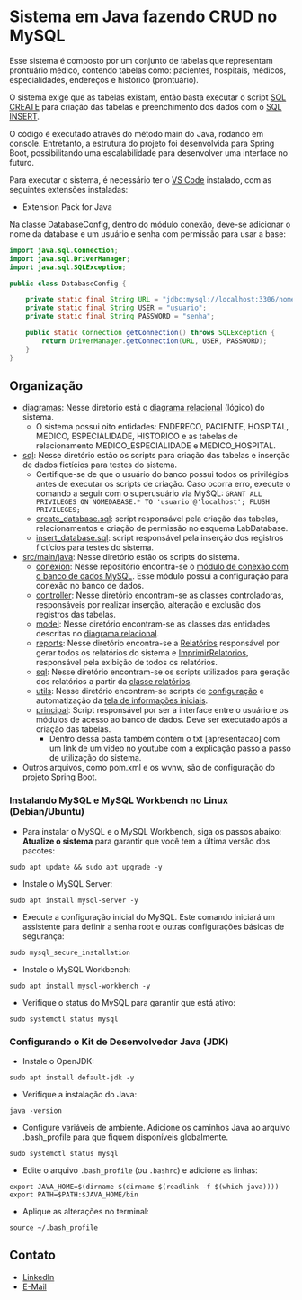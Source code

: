 # Sistema em Java fazendo CRUD no MySQL

Esse sistema é composto por um conjunto de tabelas que representam prontuário médico, contendo tabelas como: pacientes, hospitais, médicos, especialidades, endereços e histórico (prontuário).

O sistema exige que as tabelas existam, então basta executar o script [SQL CREATE](back-end/sql/create_database.sql) para criação das tabelas e preenchimento dos dados com o [SQL INSERT](back-end/sql/insert_database.sql).

O código é executado através do método main do Java, rodando em console. Entretanto, a estrutura do projeto foi desenvolvida para Spring Boot, possibilitando uma escalabilidade para desenvolver uma interface no futuro.

Para executar o sistema, é necessário ter o [VS Code](https://code.visualstudio.com/download) instalado, com as seguintes extensões instaladas:
 - Extension Pack for Java

Na classe DatabaseConfig, dentro do módulo conexão, deve-se adicionar o nome da database e um usuário e senha com permissão para usar a base:

```java
import java.sql.Connection;
import java.sql.DriverManager;
import java.sql.SQLException;

public class DatabaseConfig {

    private static final String URL = "jdbc:mysql://localhost:3306/nomeDatabase";
    private static final String USER = "usuario";
    private static final String PASSWORD = "senha";

    public static Connection getConnection() throws SQLException {
        return DriverManager.getConnection(URL, USER, PASSWORD);
    }
}
```

## Organização
- [diagramas](back-end/diagramas): Nesse diretório está o [diagrama relacional](back-end/diagramas/DIAGRAMA_RELACIONAL_PRONTUARIO.pdf) (lógico) do sistema.
    * O sistema possui oito entidades: ENDERECO, PACIENTE, HOSPITAL, MEDICO, ESPECIALIDADE, HISTORICO e as tabelas de relacionamento MEDICO_ESPECIALIDADE e MEDICO_HOSPITAL.
- [sql](back-end/sql): Nesse diretório estão os scripts para criação das tabelas e inserção de dados fictícios para testes do sistema.
    * Certifique-se de que o usuário do banco possui todos os privilégios antes de executar os scripts de criação. Caso ocorra erro, execute o comando a seguir com o superusuário via MySQL: `GRANT ALL PRIVILEGES ON NOMEDABASE.* TO 'usuario'@'localhost'; FLUSH PRIVILEGES;`
    * [create_database.sql](back-end/sql/create_database.sql): script responsável pela criação das tabelas, relacionamentos e criação de permissão no esquema LabDatabase.
    * [insert_database.sql](back-end/sql/insert_database.sql): script responsável pela inserção dos registros fictícios para testes do sistema.
- [src/main/java](back-end/src/main/java): Nesse diretório estão os scripts do sistema.
    * [conexion](back-end/src/main/java/conexion): Nesse repositório encontra-se o [módulo de conexão com o banco de dados MySQL](back-end/src/main/java/conexion/DatabaseConfig.java). Esse módulo possui a configuração para conexão no banco de dados.
    * [controller](back-end/src/main/java/controller): Nesse diretório encontram-se as classes controladoras, responsáveis por realizar inserção, alteração e exclusão dos registros das tabelas.
    * [model](back-end/src/main/java/model): Nesse diretório encontram-se as classes das entidades descritas no [diagrama relacional](back-end/diagramas/DIAGRAMA_RELACIONAL_PRONTUARIO.pdf).
    * [reports](back-end/src/main/java/reports): Nesse diretório encontra-se a [Relatórios](back-end/src/main/java/reports/Relatorios.java) responsável por gerar todos os relatórios do sistema e [ImprimirRelatorios](back-end/src/main/java/reports/ImprimirRelatorios.java), responsável pela exibição de todos os relatórios.
    * [sql](back-end/src/main/java/sql): Nesse diretório encontram-se os scripts utilizados para geração dos relatórios a partir da [classe relatórios](back-end/src/main/java/reports/Relatorios.java).
    * [utils](back-end/src/main/java/utils): Nesse diretório encontram-se scripts de [configuração](back-end/src/main/java/utils/Config.java) e automatização da [tela de informações iniciais](back-end/src/main/java/utils/SplashScreen.java).
    * [principal](back-end/src/main/java/principal): Script responsável por ser a interface entre o usuário e os módulos de acesso ao banco de dados. Deve ser executado após a criação das tabelas.
        * Dentro dessa pasta também contém o txt [apresentacao] com um link de um video no youtube com a explicação passo a passo de utilização do sistema.
- Outros arquivos, como pom.xml e os wvnw, são de configuração do projeto Spring Boot.

### Instalando MySQL e MySQL Workbench no Linux (Debian/Ubuntu)
- Para instalar o MySQL e o MySQL Workbench, siga os passos abaixo:
**Atualize o sistema** para garantir que você tem a última versão dos pacotes:
```shell
sudo apt update && sudo apt upgrade -y
```
- Instale o MySQL Server:
```shell
sudo apt install mysql-server -y
```
- Execute a configuração inicial do MySQL. Este comando iniciará um assistente para definir a senha root e outras configurações básicas de segurança:
```shell
sudo mysql_secure_installation
```
- Instale o MySQL Workbench:
```shell
sudo apt install mysql-workbench -y
```
- Verifique o status do MySQL para garantir que está ativo:
```shell
sudo systemctl status mysql
```

### Configurando o Kit de Desenvolvedor Java (JDK)

- Instale o OpenJDK:
```shell
sudo apt install default-jdk -y
```
- Verifique a instalação do Java:
```shell
java -version
```
- Configure variáveis de ambiente. Adicione os caminhos Java ao arquivo .bash_profile para que fiquem disponíveis globalmente.
```shell
sudo systemctl status mysql
```
- Edite o arquivo `.bash_profile` (ou `.bashrc`) e adicione as linhas:
```shell
export JAVA_HOME=$(dirname $(dirname $(readlink -f $(which java))))
export PATH=$PATH:$JAVA_HOME/bin
```
- Aplique as alterações no terminal:
```shell
source ~/.bash_profile
```

## Contato
- [LinkedIn](https://linkedin.com/in/maurilio-marques)
- [E-Mail](mailto:mauriliomg8@gmail.com)
